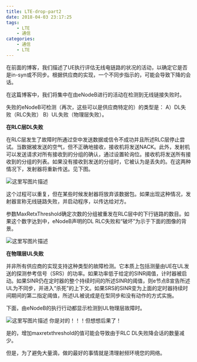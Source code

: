 ```yaml
---
title: LTE-drop-part2
date: 2018-04-03 23:17:25
tags:
    - LTE
    - 通信
categories:
    - 通信
    - LTE
---
```

在前面的博客，我们描述了UE执行评估无线电链路的状况的活动，以确定它是否是in-syn或不同步。根据供应商的实现，一个不同步指示的，可能会导致下降的会话。

在这篇博客中，我们将集中在由eNodeB进行的活动在检测到无线链接失败时。

失败的eNodeB可检测（再次，这些可以是供应商特定的）的类型是：
A）DL失败（RLC失败）
B）UL失败（物理层失败）。

**在RLC层DL失败**

在RLC层发生了故障时所通过空中发送数据或信令不成功并且所述RLC层停止尝试。当数据被发送的空气，但不正确地接收，接收机将发送NACK。此外，发射机可以发送请求对所有接收到的分组的确认，通过设置轮询位。接收机将发送所有接收到的分组的列表。如果没有接收到发送的分组时，它被认为是丢失的。在这两种情况下，发射器将重新传送。见下图。

  ![这里写图片描述](http://lteuniversity.com/cfs-file.ashx/__key/communityserver-blogs-components-weblogfiles/00-00-00-00-92/1581.Fig1.png)

这个过程可以重复，但在某些时候发射器将放弃该数据包。如果出现这种情况，发射器宣称无线链路失败，并启动程序，以传达给对方。

参数MaxRetxThreshold确定次数的分组被重发在RLC层中的下行链路的数目。如果这个数字达到中，eNodeB声明的DL RLC失败和“破坏”为示于下面的图像的背景。

  ![这里写图片描述](http://lteuniversity.com/cfs-file.ashx/__key/communityserver-blogs-components-weblogfiles/00-00-00-00-92/0511.Fig2.jpg)

 

**在物理层UL失败**

并非所有供应商的实现支持这种类型的故障检测。它本质上包括测量由UE在UL发送的探测参考信号（SRS）的功率。如果功率低于给定的SINR阈值，计时器被启动。如果SINR仍在定时器的整个持续时间的所述SINR的阈值，则e节点B宣告所述UL为不同步，并进入“杀死”的上下文。如果SRS的SINR变为上面的定时器持续时间期间的第二指定阈值，所述UL被说成是在型同步和没有动作的方式实施。

下面，由eNodeB的执行行动都显示检测到UL物理层故障时。

![这里写图片描述](http://lteuniversity.com/cfs-file.ashx/__key/communityserver-blogs-components-weblogfiles/00-00-00-00-92/7455.Fig3.png)
你是对的！！！但想想后果了！

是的，增加maxretxthreshold的值可能会导致由于RLC DL失败降会话的数量减少。

但是，为了避免大量滴，做的最好的事情就是清理射频环境您的网络。
